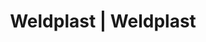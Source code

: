 ---
Link: "file:/Users/vinayakpatel/Downloads/www.weldplast.cz/eshop_products_compare/add/eshop-products-variant26"
product_name: "null"
product_id: "null"
title: "Weldplast | Weldplast"
product_desc: ""
product_specs: ""
product_downloads: ""
href: ""
accessories: ""
similar_products: ""
---